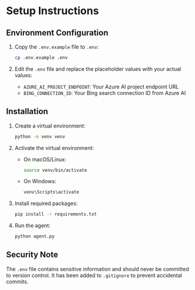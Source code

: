 # Setup Instructions

## Environment Configuration

1. Copy the `.env.example` file to `.env`:
   ```bash
   cp .env.example .env
   ```

2. Edit the `.env` file and replace the placeholder values with your actual values:
   - `AZURE_AI_PROJECT_ENDPOINT`: Your Azure AI project endpoint URL
   - `BING_CONNECTION_ID`: Your Bing search connection ID from Azure AI

## Installation

1. Create a virtual environment:
   ```bash
   python -m venv venv
   ```

2. Activate the virtual environment:
   - On macOS/Linux:
     ```bash
     source venv/bin/activate
     ```
   - On Windows:
     ```bash
     venv\Scripts\activate
     ```

3. Install required packages:
   ```bash
   pip install -r requirements.txt
   ```

4. Run the agent:
   ```bash
   python agent.py
   ```

## Security Note

The `.env` file contains sensitive information and should never be committed to version control. It has been added to `.gitignore` to prevent accidental commits.
